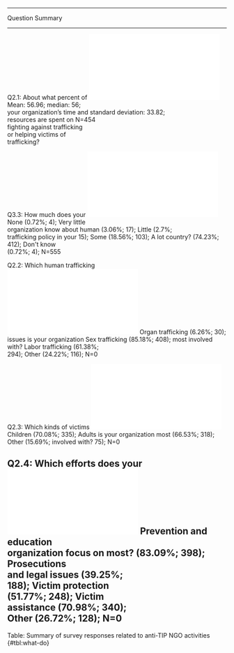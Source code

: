 
------------------------------------------------------------------------------------------------
Question                                                          Summary                       
----------------------------- ----------------------------------- ------------------------------
Q2.1: About what percent of   ![](figures/summary_table/q2_1.pdf) Mean: 56.96; median: 56;      
your organization’s time and                                      standard deviation: 33.82;    
resources are spent on                                            N=454                         
fighting against trafficking                                                                    
or helping victims of                                                                           
trafficking?                                                                                    

Q3.3: How much does your      ![](figures/summary_table/q3_3.pdf) None (0.72%; 4); Very little  
organization know about human                                     (3.06%; 17); Little (2.7%;    
trafficking policy in your                                        15); Some (18.56%; 103); A lot
country?                                                          (74.23%; 412); Don't know     
                                                                  (0.72%; 4); N=555             

Q2.2: Which human trafficking ![](figures/summary_table/q2_2.pdf) Organ trafficking (6.26%; 30);
issues is your organization                                       Sex trafficking (85.18%; 408);
most involved with?                                               Labor trafficking (61.38%;    
                                                                  294); Other (24.22%; 116); N=0

Q2.3: Which kinds of victims  ![](figures/summary_table/q2_3.pdf) Children (70.08%; 335); Adults
is your organization most                                         (66.53%; 318); Other (15.69%; 
involved with?                                                    75); N=0                      

Q2.4: Which efforts does your ![](figures/summary_table/q2_4.pdf) Prevention and education      
organization focus on most?                                       (83.09%; 398); Prosecutions   
                                                                  and legal issues (39.25%;     
                                                                  188); Victim protection       
                                                                  (51.77%; 248); Victim         
                                                                  assistance (70.98%; 340);     
                                                                  Other (26.72%; 128); N=0      
------------------------------------------------------------------------------------------------

Table: Summary of survey responses related to anti-TIP NGO activities {#tbl:what-do}

